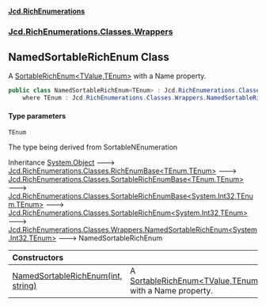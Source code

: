 #### [Jcd.RichEnumerations](index.md 'index')
### [Jcd.RichEnumerations.Classes.Wrappers](Jcd.RichEnumerations.Classes.Wrappers.md 'Jcd.RichEnumerations.Classes.Wrappers')

## NamedSortableRichEnum<TEnum> Class

A [SortableRichEnum&lt;TValue,TEnum&gt;](Jcd.RichEnumerations.Classes.SortableRichEnum_TValue,TEnum_.md 'Jcd.RichEnumerations.Classes.SortableRichEnum<TValue,TEnum>') with a Name property.

```csharp
public class NamedSortableRichEnum<TEnum> : Jcd.RichEnumerations.Classes.Wrappers.NamedSortableRichEnum<int, TEnum>
    where TEnum : Jcd.RichEnumerations.Classes.Wrappers.NamedSortableRichEnum<TEnum>, Jcd.RichEnumerations.Classes.ISortableRichEnumValueProvider<int>
```
#### Type parameters

<a name='Jcd.RichEnumerations.Classes.Wrappers.NamedSortableRichEnum_TEnum_.TEnum'></a>

`TEnum`

The type being derived from SortableNEnumeration

Inheritance [System.Object](https://docs.microsoft.com/en-us/dotnet/api/System.Object 'System.Object') &#129106; [Jcd.RichEnumerations.Classes.RichEnumBase&lt;](Jcd.RichEnumerations.Classes.RichEnumBase_TEnumeration,TEnumeratedItem_.md 'Jcd.RichEnumerations.Classes.RichEnumBase<TEnumeration,TEnumeratedItem>')[TEnum](Jcd.RichEnumerations.Classes.Wrappers.NamedSortableRichEnum_TEnum_.md#Jcd.RichEnumerations.Classes.Wrappers.NamedSortableRichEnum_TEnum_.TEnum 'Jcd.RichEnumerations.Classes.Wrappers.NamedSortableRichEnum<TEnum>.TEnum')[,](Jcd.RichEnumerations.Classes.RichEnumBase_TEnumeration,TEnumeratedItem_.md 'Jcd.RichEnumerations.Classes.RichEnumBase<TEnumeration,TEnumeratedItem>')[TEnum](Jcd.RichEnumerations.Classes.Wrappers.NamedSortableRichEnum_TEnum_.md#Jcd.RichEnumerations.Classes.Wrappers.NamedSortableRichEnum_TEnum_.TEnum 'Jcd.RichEnumerations.Classes.Wrappers.NamedSortableRichEnum<TEnum>.TEnum')[&gt;](Jcd.RichEnumerations.Classes.RichEnumBase_TEnumeration,TEnumeratedItem_.md 'Jcd.RichEnumerations.Classes.RichEnumBase<TEnumeration,TEnumeratedItem>') &#129106; [Jcd.RichEnumerations.Classes.SortableRichEnumBase&lt;](Jcd.RichEnumerations.Classes.SortableRichEnumBase_TEnumeration,TEnumeratedItem_.md 'Jcd.RichEnumerations.Classes.SortableRichEnumBase<TEnumeration,TEnumeratedItem>')[TEnum](Jcd.RichEnumerations.Classes.Wrappers.NamedSortableRichEnum_TEnum_.md#Jcd.RichEnumerations.Classes.Wrappers.NamedSortableRichEnum_TEnum_.TEnum 'Jcd.RichEnumerations.Classes.Wrappers.NamedSortableRichEnum<TEnum>.TEnum')[,](Jcd.RichEnumerations.Classes.SortableRichEnumBase_TEnumeration,TEnumeratedItem_.md 'Jcd.RichEnumerations.Classes.SortableRichEnumBase<TEnumeration,TEnumeratedItem>')[TEnum](Jcd.RichEnumerations.Classes.Wrappers.NamedSortableRichEnum_TEnum_.md#Jcd.RichEnumerations.Classes.Wrappers.NamedSortableRichEnum_TEnum_.TEnum 'Jcd.RichEnumerations.Classes.Wrappers.NamedSortableRichEnum<TEnum>.TEnum')[&gt;](Jcd.RichEnumerations.Classes.SortableRichEnumBase_TEnumeration,TEnumeratedItem_.md 'Jcd.RichEnumerations.Classes.SortableRichEnumBase<TEnumeration,TEnumeratedItem>') &#129106; [Jcd.RichEnumerations.Classes.SortableRichEnumBase&lt;](Jcd.RichEnumerations.Classes.SortableRichEnumBase_TValue,TEnumeration,TEnumeratedItem_.md 'Jcd.RichEnumerations.Classes.SortableRichEnumBase<TValue,TEnumeration,TEnumeratedItem>')[System.Int32](https://docs.microsoft.com/en-us/dotnet/api/System.Int32 'System.Int32')[,](Jcd.RichEnumerations.Classes.SortableRichEnumBase_TValue,TEnumeration,TEnumeratedItem_.md 'Jcd.RichEnumerations.Classes.SortableRichEnumBase<TValue,TEnumeration,TEnumeratedItem>')[TEnum](Jcd.RichEnumerations.Classes.Wrappers.NamedSortableRichEnum_TEnum_.md#Jcd.RichEnumerations.Classes.Wrappers.NamedSortableRichEnum_TEnum_.TEnum 'Jcd.RichEnumerations.Classes.Wrappers.NamedSortableRichEnum<TEnum>.TEnum')[,](Jcd.RichEnumerations.Classes.SortableRichEnumBase_TValue,TEnumeration,TEnumeratedItem_.md 'Jcd.RichEnumerations.Classes.SortableRichEnumBase<TValue,TEnumeration,TEnumeratedItem>')[TEnum](Jcd.RichEnumerations.Classes.Wrappers.NamedSortableRichEnum_TEnum_.md#Jcd.RichEnumerations.Classes.Wrappers.NamedSortableRichEnum_TEnum_.TEnum 'Jcd.RichEnumerations.Classes.Wrappers.NamedSortableRichEnum<TEnum>.TEnum')[&gt;](Jcd.RichEnumerations.Classes.SortableRichEnumBase_TValue,TEnumeration,TEnumeratedItem_.md 'Jcd.RichEnumerations.Classes.SortableRichEnumBase<TValue,TEnumeration,TEnumeratedItem>') &#129106; [Jcd.RichEnumerations.Classes.SortableRichEnum&lt;](Jcd.RichEnumerations.Classes.SortableRichEnum_TValue,TEnum_.md 'Jcd.RichEnumerations.Classes.SortableRichEnum<TValue,TEnum>')[System.Int32](https://docs.microsoft.com/en-us/dotnet/api/System.Int32 'System.Int32')[,](Jcd.RichEnumerations.Classes.SortableRichEnum_TValue,TEnum_.md 'Jcd.RichEnumerations.Classes.SortableRichEnum<TValue,TEnum>')[TEnum](Jcd.RichEnumerations.Classes.Wrappers.NamedSortableRichEnum_TEnum_.md#Jcd.RichEnumerations.Classes.Wrappers.NamedSortableRichEnum_TEnum_.TEnum 'Jcd.RichEnumerations.Classes.Wrappers.NamedSortableRichEnum<TEnum>.TEnum')[&gt;](Jcd.RichEnumerations.Classes.SortableRichEnum_TValue,TEnum_.md 'Jcd.RichEnumerations.Classes.SortableRichEnum<TValue,TEnum>') &#129106; [Jcd.RichEnumerations.Classes.Wrappers.NamedSortableRichEnum&lt;](Jcd.RichEnumerations.Classes.Wrappers.NamedSortableRichEnum_TValue,TEnum_.md 'Jcd.RichEnumerations.Classes.Wrappers.NamedSortableRichEnum<TValue,TEnum>')[System.Int32](https://docs.microsoft.com/en-us/dotnet/api/System.Int32 'System.Int32')[,](Jcd.RichEnumerations.Classes.Wrappers.NamedSortableRichEnum_TValue,TEnum_.md 'Jcd.RichEnumerations.Classes.Wrappers.NamedSortableRichEnum<TValue,TEnum>')[TEnum](Jcd.RichEnumerations.Classes.Wrappers.NamedSortableRichEnum_TEnum_.md#Jcd.RichEnumerations.Classes.Wrappers.NamedSortableRichEnum_TEnum_.TEnum 'Jcd.RichEnumerations.Classes.Wrappers.NamedSortableRichEnum<TEnum>.TEnum')[&gt;](Jcd.RichEnumerations.Classes.Wrappers.NamedSortableRichEnum_TValue,TEnum_.md 'Jcd.RichEnumerations.Classes.Wrappers.NamedSortableRichEnum<TValue,TEnum>') &#129106; NamedSortableRichEnum<TEnum>

| Constructors | |
| :--- | :--- |
| [NamedSortableRichEnum(int, string)](Jcd.RichEnumerations.Classes.Wrappers.NamedSortableRichEnum_TEnum_.NamedSortableRichEnum(int,string).md 'Jcd.RichEnumerations.Classes.Wrappers.NamedSortableRichEnum<TEnum>.NamedSortableRichEnum(int, string)') | A [SortableRichEnum&lt;TValue,TEnum&gt;](Jcd.RichEnumerations.Classes.SortableRichEnum_TValue,TEnum_.md 'Jcd.RichEnumerations.Classes.SortableRichEnum<TValue,TEnum>') with a Name property. |
